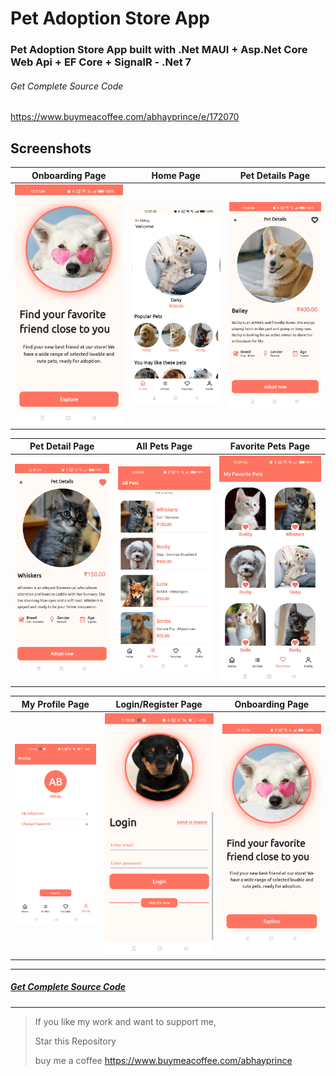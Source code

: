 # Pet Adoption Store App
### Pet Adoption Store App built with .Net MAUI + Asp.Net Core Web Api + EF Core + SignalR - .Net 7

###### Get Complete Source Code
https://www.buymeacoffee.com/abhayprince/e/172070 

## Screenshots

Onboarding Page                       | Home Page            | Pet Details Page 
:-----------------------------: | :--------------------------: | :--------------------------:
![Onboarding](https://raw.githubusercontent.com/Abhayprince/PetAdoptionMAUI/master/Screenshots/1.jpg) | ![Home](https://raw.githubusercontent.com/Abhayprince/PetAdoptionMAUI/master/Screenshots/2.jpg) | ![PetDetails](https://raw.githubusercontent.com/Abhayprince/PetAdoptionMAUI/master/Screenshots/3.jpg)

Pet Detail Page                       | All Pets Page            | Favorite Pets Page 
:-----------------------------: | :--------------------------: | :--------------------------:
![PetDetails](https://raw.githubusercontent.com/Abhayprince/PetAdoptionMAUI/master/Screenshots/4.jpg) | ![AllPets](https://raw.githubusercontent.com/Abhayprince/PetAdoptionMAUI/master/Screenshots/5.jpg) | ![FavoritePets](https://raw.githubusercontent.com/Abhayprince/PetAdoptionMAUI/master/Screenshots/6.jpg)

My Profile Page                       | Login/Register Page            | Onboarding Page 
:-----------------------------: | :--------------------------: | :--------------------------:
![MyProfile](https://raw.githubusercontent.com/Abhayprince/PetAdoptionMAUI/master/Screenshots/7.jpg) | ![LoginRegister](https://raw.githubusercontent.com/Abhayprince/PetAdoptionMAUI/master/Screenshots/8.jpg) | ![Onboarding](https://raw.githubusercontent.com/Abhayprince/PetAdoptionMAUI/master/Screenshots/1.jpg)

-------------------------------

##### [Get Complete Source Code](https://www.buymeacoffee.com/abhayprince/e/172070)

-------------------------------

> If you like my work and want to support me, 
> 
> Star this Repository
> 
> buy me a coffee https://www.buymeacoffee.com/abhayprince
